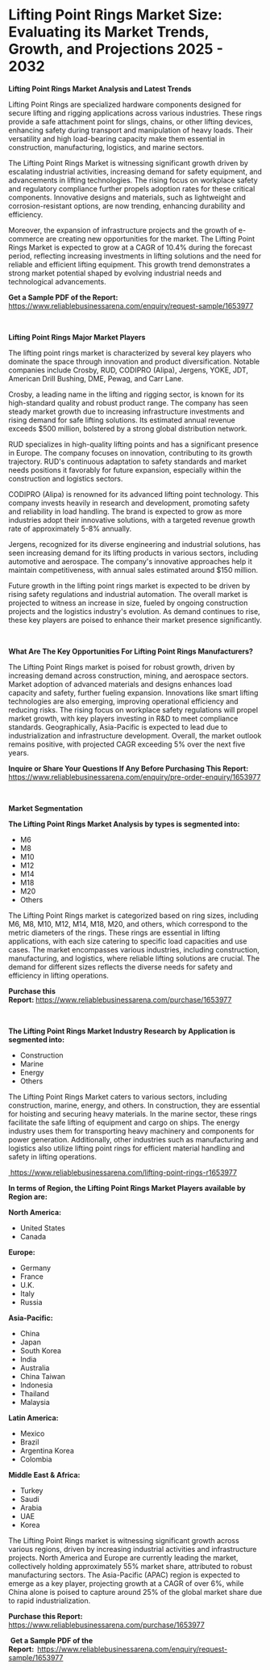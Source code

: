 <p><h1>Lifting Point Rings Market Size: Evaluating its Market Trends, Growth, and Projections 2025 - 2032</h1></p><p><strong>Lifting Point Rings Market Analysis and Latest Trends</strong></p>
<p><p>Lifting Point Rings are specialized hardware components designed for secure lifting and rigging applications across various industries. These rings provide a safe attachment point for slings, chains, or other lifting devices, enhancing safety during transport and manipulation of heavy loads. Their versatility and high load-bearing capacity make them essential in construction, manufacturing, logistics, and marine sectors.</p><p>The Lifting Point Rings Market is witnessing significant growth driven by escalating industrial activities, increasing demand for safety equipment, and advancements in lifting technologies. The rising focus on workplace safety and regulatory compliance further propels adoption rates for these critical components. Innovative designs and materials, such as lightweight and corrosion-resistant options, are now trending, enhancing durability and efficiency.</p><p>Moreover, the expansion of infrastructure projects and the growth of e-commerce are creating new opportunities for the market. The Lifting Point Rings Market is expected to grow at a CAGR of 10.4% during the forecast period, reflecting increasing investments in lifting solutions and the need for reliable and efficient lifting equipment. This growth trend demonstrates a strong market potential shaped by evolving industrial needs and technological advancements.</p></p>
<p><strong>Get a Sample PDF of the Report:&nbsp;</strong> <a href="https://www.reliablebusinessarena.com/enquiry/request-sample/1653977?utm_campaign=3288&utm_medium=2&utm_source=Github&utm_content=ia&utm_term=18042025&utm_id=lifting-point-rings">https://www.reliablebusinessarena.com/enquiry/request-sample/1653977</a></p>
<p>&nbsp;</p>
<p><strong>Lifting Point Rings Major Market Players</strong></p>
<p><p>The lifting point rings market is characterized by several key players who dominate the space through innovation and product diversification. Notable companies include Crosby, RUD, CODIPRO (Alipa), Jergens, YOKE, JDT, American Drill Bushing, DME, Pewag, and Carr Lane.</p><p>Crosby, a leading name in the lifting and rigging sector, is known for its high-standard quality and robust product range. The company has seen steady market growth due to increasing infrastructure investments and rising demand for safe lifting solutions. Its estimated annual revenue exceeds $500 million, bolstered by a strong global distribution network.</p><p>RUD specializes in high-quality lifting points and has a significant presence in Europe. The company focuses on innovation, contributing to its growth trajectory. RUD's continuous adaptation to safety standards and market needs positions it favorably for future expansion, especially within the construction and logistics sectors.</p><p>CODIPRO (Alipa) is renowned for its advanced lifting point technology. This company invests heavily in research and development, promoting safety and reliability in load handling. The brand is expected to grow as more industries adopt their innovative solutions, with a targeted revenue growth rate of approximately 5-8% annually.</p><p>Jergens, recognized for its diverse engineering and industrial solutions, has seen increasing demand for its lifting products in various sectors, including automotive and aerospace. The company's innovative approaches help it maintain competitiveness, with annual sales estimated around $150 million.</p><p>Future growth in the lifting point rings market is expected to be driven by rising safety regulations and industrial automation. The overall market is projected to witness an increase in size, fueled by ongoing construction projects and the logistics industry's evolution. As demand continues to rise, these key players are poised to enhance their market presence significantly.</p></p>
<p>&nbsp;</p>
<p><strong>What Are The Key Opportunities For Lifting Point Rings Manufacturers?</strong></p>
<p><p>The Lifting Point Rings market is poised for robust growth, driven by increasing demand across construction, mining, and aerospace sectors. Market adoption of advanced materials and designs enhances load capacity and safety, further fueling expansion. Innovations like smart lifting technologies are also emerging, improving operational efficiency and reducing risks. The rising focus on workplace safety regulations will propel market growth, with key players investing in R&D to meet compliance standards. Geographically, Asia-Pacific is expected to lead due to industrialization and infrastructure development. Overall, the market outlook remains positive, with projected CAGR exceeding 5% over the next five years.</p></p>
<p><strong>Inquire or Share Your Questions If Any Before Purchasing This Report:</strong> <a href="https://www.reliablebusinessarena.com/enquiry/pre-order-enquiry/1653977?utm_campaign=3288&utm_medium=2&utm_source=Github&utm_content=ia&utm_term=18042025&utm_id=lifting-point-rings">https://www.reliablebusinessarena.com/enquiry/pre-order-enquiry/1653977</a></p>
<p>&nbsp;</p>
<p><strong>Market Segmentation</strong></p>
<p><strong>The Lifting Point Rings Market Analysis by types is segmented into:</strong></p>
<p><ul><li>M6</li><li>M8</li><li>M10</li><li>M12</li><li>M14</li><li>M18</li><li>M20</li><li>Others</li></ul></p>
<p><p>The Lifting Point Rings market is categorized based on ring sizes, including M6, M8, M10, M12, M14, M18, M20, and others, which correspond to the metric diameters of the rings. These rings are essential in lifting applications, with each size catering to specific load capacities and use cases. The market encompasses various industries, including construction, manufacturing, and logistics, where reliable lifting solutions are crucial. The demand for different sizes reflects the diverse needs for safety and efficiency in lifting operations.</p></p>
<p><strong>Purchase this Report:&nbsp;</strong><a href="https://www.reliablebusinessarena.com/purchase/1653977?utm_campaign=3288&utm_medium=2&utm_source=Github&utm_content=ia&utm_term=18042025&utm_id=lifting-point-rings">https://www.reliablebusinessarena.com/purchase/1653977</a></p>
<p>&nbsp;</p>
<p><strong>The Lifting Point Rings Market Industry Research by Application is segmented into:</strong></p>
<p><ul><li>Construction</li><li>Marine</li><li>Energy</li><li>Others</li></ul></p>
<p><p>The Lifting Point Rings Market caters to various sectors, including construction, marine, energy, and others. In construction, they are essential for hoisting and securing heavy materials. In the marine sector, these rings facilitate the safe lifting of equipment and cargo on ships. The energy industry uses them for transporting heavy machinery and components for power generation. Additionally, other industries such as manufacturing and logistics also utilize lifting point rings for efficient material handling and safety in lifting operations.</p></p>
<p><a href="https://www.reliablebusinessarena.com/lifting-point-rings-r1653977?utm_campaign=3288&utm_medium=2&utm_source=Github&utm_content=ia&utm_term=18042025&utm_id=lifting-point-rings">&nbsp;https://www.reliablebusinessarena.com/lifting-point-rings-r1653977</a></p>
<p><strong>In terms of Region, the Lifting Point Rings Market Players available by Region are:</strong></p>
<p>
    <p> <strong> North America: </strong>
        <ul>
            <li>United States</li>
            <li>Canada</li>
        </ul>
        </p> 
    <p> <strong> Europe: </strong>
        <ul>
            <li>Germany</li>
            <li>France</li>
            <li>U.K.</li>
            <li>Italy</li>
            <li>Russia</li>
        </ul>
        </p> 
    <p> <strong> Asia-Pacific: </strong>
        <ul>
            <li>China</li>
            <li>Japan</li>
            <li>South Korea</li>
            <li>India</li>
            <li>Australia</li>
            <li>China Taiwan</li>
            <li>Indonesia</li>
            <li>Thailand</li>
            <li>Malaysia</li>
        </ul>
        </p> 
    <p> <strong> Latin America: </strong>
        <ul>
            <li>Mexico</li>
            <li>Brazil</li>
            <li>Argentina Korea</li>
            <li>Colombia</li>
        </ul>
        </p> 
    <p> <strong> Middle East & Africa: </strong>
        <ul>
            <li>Turkey</li>
            <li>Saudi</li>
            <li>Arabia</li>
            <li>UAE</li>
            <li>Korea</li>
        </ul>
    </p>
    </p>
<p><p>The Lifting Point Rings market is witnessing significant growth across various regions, driven by increasing industrial activities and infrastructure projects. North America and Europe are currently leading the market, collectively holding approximately 55% market share, attributed to robust manufacturing sectors. The Asia-Pacific (APAC) region is expected to emerge as a key player, projecting growth at a CAGR of over 6%, while China alone is poised to capture around 25% of the global market share due to rapid industrialization.</p></p>
<p><strong>Purchase this Report: </strong><a href="https://www.reliablebusinessarena.com/purchase/1653977?utm_campaign=3288&utm_medium=2&utm_source=Github&utm_content=ia&utm_term=18042025&utm_id=lifting-point-rings">https://www.reliablebusinessarena.com/purchase/1653977</a></p>
<p>&nbsp;<strong>Get a Sample PDF of the Report:&nbsp;&nbsp;</strong><a href="https://www.reliablebusinessarena.com/enquiry/request-sample/1653977?utm_campaign=3288&utm_medium=2&utm_source=Github&utm_content=ia&utm_term=18042025&utm_id=lifting-point-rings">https://www.reliablebusinessarena.com/enquiry/request-sample/1653977</a></p>
<p><strong></strong></p>
<p><p></p><p></p><p></p></p>
